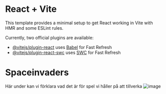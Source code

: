 # React + Vite

This template provides a minimal setup to get React working in Vite with HMR and some ESLint rules.

Currently, two official plugins are available:

- [@vitejs/plugin-react](https://github.com/vitejs/vite-plugin-react/blob/main/packages/plugin-react/README.md) uses [Babel](https://babeljs.io/) for Fast Refresh
- [@vitejs/plugin-react-swc](https://github.com/vitejs/vite-plugin-react-swc) uses [SWC](https://swc.rs/) for Fast Refresh
# Spaceinvaders
Här under kan vi förklara vad det är för spel vi håller på att tillverka
![image](https://github.com/user-attachments/assets/4a164c3d-43fc-4b57-ac39-12062f7fb9a2)

